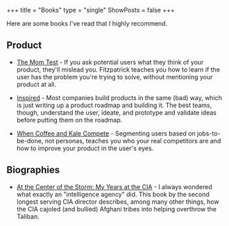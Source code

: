 +++
title = "Books"
type = "single"
ShowPosts = false
+++

Here are some books I've read that I highly recommend.

## Product

- [The Mom Test](https://www.amazon.com/Mom-Test-customers-business-everyone-ebook/dp/B01H4G2J1U/) - If you ask potential users what they think of your product, they'll mislead you. Fitzpatrick teaches you how to learn if the user has the problem you're trying to solve, without mentioning your product at all.

- [Inspired](https://www.amazon.com/INSPIRED-Create-Tech-Products-Customers-ebook/dp/B077NRB36N/) - Most companies build products in the same (bad) way, which is just writing up a product roadmap and building it. The best teams, though, understand the user, ideate, and prototype and validate ideas before putting them on the roadmap.

- [When Coffee and Kale Compete](https://www.amazon.com/When-Coffee-Kale-Compete-products-ebook/dp/B07C7HH662/) - Segmenting users based on jobs-to-be-done, not personas, teaches you who your real competitors are and how to improve your product in the user's eyes.

## Biographies

- [At the Center of the Storm: My Years at the CIA](https://www.amazon.com/At-Center-Storm-Years-CIA/dp/0061147788) - I always wondered what exactly an "intelligence agency" did. This book by the second longest serving CIA director describes, among many other things, how the CIA cajoled (and bullied) Afghani tribes
  into helping overthrow the Taliban.
